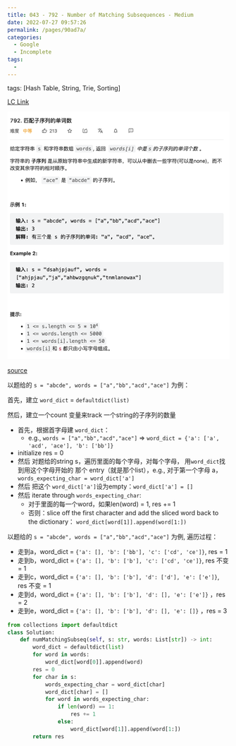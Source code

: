 ```yaml
---
title: 043 - 792 - Number of Matching Subsequences - Medium
date: 2022-07-27 09:57:26
permalink: /pages/90ad7a/
categories:
  - Google
  - Incomplete
tags:
  - 
---
```

tags: [Hash Table, String, Trie, Sorting]

[LC Link](https://leetcode.cn/problems/number-of-matching-subsequences/)

![](https://raw.githubusercontent.com/emmableu/image/master/202208091134751.png)


[source](https://leetcode.com/problems/number-of-matching-subsequences/discuss/329381/Python-Solution-With-Detailed-Explanation)

以题给的 `s = "abcde", words = ["a","bb","acd","ace"]` 为例：

首先，建立 `word_dict` = `defaultdict(list)`

然后，建立一个count 变量来track 一个string的子序列的数量

-  首先，根据首字母建 `word_dict`：
	- e.g., `words = ["a","bb","acd","ace"]` => `word_dict = {'a': ['a', 'acd', 'ace'], 'b': ['bb']}`
- initialize res = 0
- 然后 对题给的string s，遍历里面的每个字母，对每个字母， 用`word_dict`找到用这个字母开始的 那个 entry（就是那个list），e.g., 对于第一个字母 a， `words_expecting_char = word_dict['a']`
- 然后 把这个 `word_dict['a']`设为empty：`word_dict['a'] = []`
- 然后 iterate through `words_expecting_char`:
	- 对于里面的每一个word，如果len(word) = 1, res += 1
	- 否则：slice off the first character and add the sliced word back to the dictionary： `word_dict[word[1]].append(word[1:])`

以题给的 `s = "abcde", words = ["a","bb","acd","ace"]` 为例, 遍历过程：
- 走到a，word_dict = `{'a': [], 'b': ['bb'], 'c': ['cd', 'ce']}`, res = 1
- 走到b，word_dict = `{'a': [], 'b': ['b'], 'c': ['cd', 'ce']}`, res 不变 = 1
- 走到c，word_dict = `{'a': [], 'b': ['b'], 'd': ['d'], 'e': ['e']}`, res 不变 = 1
- 走到d，word_dict = `{'a': [], 'b': ['b'], 'd': [], 'e': ['e']}` ，res = 2
- 走到e，word_dict = `{'a': [], 'b': ['b'], 'd': [], 'e': []}` ，res = 3

```python
from collections import defaultdict
class Solution:
	def numMatchingSubseq(self, s: str, words: List[str]) -> int:
		word_dict = defaultdict(list)
		for word in words:
			word_dict[word[0]].append(word)
		res = 0
		for char in s:
			words_expecting_char = word_dict[char]
			word_dict[char] = []
			for word in words_expecting_char:
				if len(word) == 1:
					res += 1
				else:
					word_dict[word[1]].append(word[1:])
		return res
```